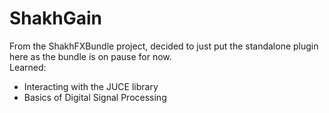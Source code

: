 # ShakhGain
From the ShakhFXBundle project, decided to just put the standalone plugin here as the bundle is on pause for now.  
Learned:
- Interacting with the JUCE library
- Basics of Digital Signal Processing
